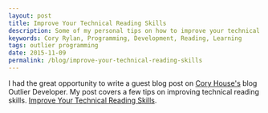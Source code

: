 ```yaml
---
layout: post
title: Improve Your Technical Reading Skills
description: Some of my personal tips on how to improve your technical reading skills as a Software Engineer
keywords: Cory Rylan, Programming, Development, Reading, Learning
tags: outlier programming
date: 2015-11-09
permalink: /blog/improve-your-technical-reading-skills
---
```


I had the great opportunity to write a guest blog post on <a href="https://twitter.com/housecor" target="_blank">Cory House's</a> blog Outlier Developer. My post covers a few tips 
on improving technical reading skills. <a href="http://www.outlierdeveloper.com/improve-your-technical-reading-skills/" target="_blank">Improve Your Technical Reading Skills</a>.

<!--<div class="post-content">
        <blockquote>
            <p><a href="http://i1.wp.com/www.outlierdeveloper.com/wp-content/uploads/2015/09/Cory_Rylan.jpg"><img class="alignleft size-full wp-image-18822" src="http://i1.wp.com/www.outlierdeveloper.com/wp-content/uploads/2015/09/Cory_Rylan.jpg?resize=150%2C150" alt="Cory_Rylan" width="150" height="150"></a></p>
            <p>My name is Cory Rylan. I am an aspiring Software Craftsman and specialize in front end web development. I currently blog at <a href="http://coryrylan.com">coryrylan.com</a>. I’m also on Twitter <a title="Cory Rylan on Twitter" href="https://twitter.com/coryrylan" target="_blank">@coryrylan</a> and <a href="https://github.com/splintercode">GitHub</a>.</p>
        </blockquote>
        <p>Over the past few of years I have read a lot on programming and other technical topics.&nbsp;Some of the books have been very in depth with lots of detailed code examples. It’s easy to say you read a technical book&nbsp;on a given topic. It’s harder to say you understand and retained what you have read.</p>
        <p><a href="http://i1.wp.com/www.outlierdeveloper.com/wp-content/uploads/2015/09/technical-reading.gif"><img class="alignnone size-medium wp-image-18813" src="http://i1.wp.com/www.outlierdeveloper.com/wp-content/uploads/2015/09/technical-reading.gif?resize=340%2C208" alt="technical-reading" width="340" height="208"></a></p>
        <p>I found myself trying to read as many books as I could and not truly comprehending the topic I was reading.&nbsp;So over the past year or two I have found a couple of tips that have helped me slow down and become more productive&nbsp;when reading technical/programming books.</p>
        <h2>Tabs, lots of tabs.</h2>
        <p>No I’m not talking about browser tabs. When I read any technical book I use page tabs and mark pages that&nbsp;have content that resonates with me or I find to be very useful.</p>
        <p>I recently read the <a href="https://github.com/getify/You-Dont-Know-JS" target="_blank">“You don’t know JS”</a> book series by <a href="https://twitter.com/getify" target="_blank">Kyle Simpson</a>.&nbsp;These books are fantastically detailed and are great if you want to learn the intricacies of JavaScript.&nbsp;But that’s where I trip up. There is so much information and detail that it’s hard to remember it all. I use tabs of&nbsp;varying colors to mark pages that may have information I feel like is very important&nbsp;or is something that I am likely to come back to.</p>
        <p><a href="http://i2.wp.com/www.outlierdeveloper.com/wp-content/uploads/2015/09/reading-tabs.jpg"><img class="alignnone size-medium wp-image-18812" src="http://i2.wp.com/www.outlierdeveloper.com/wp-content/uploads/2015/09/reading-tabs.jpg?resize=340%2C209" alt="reading-tabs" width="340" height="209"></a></p>
        <p>My color system is simple. Red tabs are warnings of things that could&nbsp;trip me up while programming (I’m looking at you JavaScript). Purple are conceptual ideas that I feel are really useful or valuable. Green and yellow I use interchangeably&nbsp;to mark helpful tips I don’t want to forget. I commonly find myself referencing these books over and over and the tabs really help make&nbsp;it easier to find the information I need.</p>
        <p>You can use any color system, this is just the one that has helped me. Any type of page&nbsp;tabs will work. I use something similar to <a href="http://www.amazon.com/Post--Assorted-Colors-Dispensers-683-VAD1/dp/B000MK4RAM/ref=sr_1_2" target="_blank">this</a>.&nbsp;Also it is important to have these things everywhere! I keep a set in my personal desk, work desk, and my backpack. I can&nbsp;always mark things down no matter what I am reading.</p>
        <h2>Read it twice.</h2>
        <p>Another great tip that has gone a long way is to read each chapter twice before moving on to the next chapter.&nbsp;I first heard about this when reading Dale Carnegie’s <a href="http://www.amazon.com/How-Win-Friends-Influence-People/dp/0671027034" target="_blank">How to Win Friends &amp; Influence People</a>.&nbsp;This is great advice. This forced me to slow down and understand the concepts that I am reading. I can’t even think of how many times I&nbsp;have re-read a chapter and realized I missed a subtle detail or technical tidbit that was important. It may take me&nbsp;twice as long to read a book but I get far more information out of it.</p>
        <h2>Make it a habit.</h2>
        <p>Making reading a habit can be difficult. When it comes to technical books going long periods of time without reading can really&nbsp;trip up your learning. Only reading a few pages every few days or once a week makes it hard to remember&nbsp;what the topic or context was the last time you read it. It’s similar to not seeing code you wrote in over a week.</p>
        <p>Make it a habit to read every morning or night. Even if it’s for only 10 minutes. It’s a lot easier to remember what you read for 10 minutes&nbsp;last night than what you read for 30 minutes a week ago. This was one of my greatest struggles but I can assure you that&nbsp;it really does make a difference.</p>
        <h2>Use a bookshelf.</h2>
        <p>In <a href="https://twitter.com/housecor" target="_blank">Cory House’s</a> Pluralsight course&nbsp;<a href="http://www.pluralsight.com/courses/career-reboot-for-developer-mind" target="_blank">Becoming an Outlier: Reprogramming the Developer Mind</a>&nbsp;he suggests having a bookshelf at work. Having a bookshelf with your programming books can&nbsp;help serve as a positive reminder of the topics you have learned. People can see topics you know or are interested in, which can&nbsp;help start conversations between developers. Making your skills more visible to other developers can&nbsp;make you more valuable to a team. This can also help identify what topics would be most valuable for you to read up on.</p>
        <h2>Conclusion</h2>
        <p>These are just a few of the things I have tried that have really helped me become better at reading programming and technical&nbsp;books over the past year. I’d love to hear other peoples ideas and advice on this topic in the comments!</p>
    </div>-->